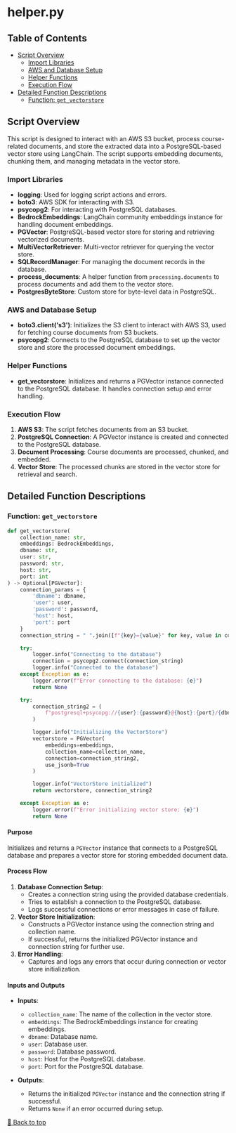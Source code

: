 # helper.py

## Table of Contents <a name="table-of-contents"></a>
- [Script Overview](#script-overview)
  - [Import Libraries](#import-libraries)
  - [AWS and Database Setup](#aws-and-database-setup)
  - [Helper Functions](#helper-functions)
  - [Execution Flow](#execution-flow)
- [Detailed Function Descriptions](#detailed-function-descriptions)
  - [Function: `get_vectorstore`](#get_vectorstore)

## Script Overview <a name="script-overview"></a>
This script is designed to interact with an AWS S3 bucket, process course-related documents, and store the extracted data into a PostgreSQL-based vector store using LangChain. The script supports embedding documents, chunking them, and managing metadata in the vector store.

### Import Libraries <a name="import-libraries"></a>
- **logging**: Used for logging script actions and errors.
- **boto3**: AWS SDK for interacting with S3.
- **psycopg2**: For interacting with PostgreSQL databases.
- **BedrockEmbeddings**: LangChain community embeddings instance for handling document embeddings.
- **PGVector**: PostgreSQL-based vector store for storing and retrieving vectorized documents.
- **MultiVectorRetriever**: Multi-vector retriever for querying the vector store.
- **SQLRecordManager**: For managing the document records in the database.
- **process_documents**: A helper function from `processing.documents` to process documents and add them to the vector store.
- **PostgresByteStore**: Custom store for byte-level data in PostgreSQL.

### AWS and Database Setup <a name="aws-and-database-setup"></a>
- **boto3.client('s3')**: Initializes the S3 client to interact with AWS S3, used for fetching course documents from S3 buckets.
- **psycopg2**: Connects to the PostgreSQL database to set up the vector store and store the processed document embeddings.

### Helper Functions <a name="helper-functions"></a>
- **get_vectorstore**: Initializes and returns a PGVector instance connected to the PostgreSQL database. It handles connection setup and error handling.

### Execution Flow <a name="execution-flow"></a>
1. **AWS S3**: The script fetches documents from an S3 bucket.
2. **PostgreSQL Connection**: A PGVector instance is created and connected to the PostgreSQL database.
3. **Document Processing**: Course documents are processed, chunked, and embedded.
4. **Vector Store**: The processed chunks are stored in the vector store for retrieval and search.

## Detailed Function Descriptions <a name="detailed-function-descriptions"></a>

### Function: `get_vectorstore` <a name="get_vectorstore"></a>
```python
def get_vectorstore(
    collection_name: str, 
    embeddings: BedrockEmbeddings, 
    dbname: str, 
    user: str, 
    password: str, 
    host: str, 
    port: int
) -> Optional[PGVector]:
    connection_params = {
        'dbname': dbname,
        'user': user,
        'password': password,
        'host': host,
        'port': port
    }
    connection_string = " ".join([f"{key}={value}" for key, value in connection_params.items()])

    try:
        logger.info("Connecting to the database")
        connection = psycopg2.connect(connection_string)
        logger.info("Connected to the database")
    except Exception as e:
        logger.error(f"Error connecting to the database: {e}")
        return None

    try:
        connection_string2 = (
            f"postgresql+psycopg://{user}:{password}@{host}:{port}/{dbname}"
        )

        logger.info("Initializing the VectorStore")
        vectorstore = PGVector(
            embeddings=embeddings,
            collection_name=collection_name,
            connection=connection_string2,
            use_jsonb=True
        )

        logger.info("VectorStore initialized")
        return vectorstore, connection_string2

    except Exception as e:
        logger.error(f"Error initializing vector store: {e}")
        return None
```
#### Purpose
Initializes and returns a `PGVector` instance that connects to a PostgreSQL database and prepares a vector store for storing embedded document data.

#### Process Flow
1. **Database Connection Setup**: 
   - Creates a connection string using the provided database credentials.
   - Tries to establish a connection to the PostgreSQL database.
   - Logs successful connections or error messages in case of failure.
2. **Vector Store Initialization**:
   - Constructs a PGVector instance using the connection string and collection name.
   - If successful, returns the initialized PGVector instance and connection string for further use.
3. **Error Handling**:
   - Captures and logs any errors that occur during connection or vector store initialization.

#### Inputs and Outputs
- **Inputs**:
  - `collection_name`: The name of the collection in the vector store.
  - `embeddings`: The BedrockEmbeddings instance for creating embeddings.
  - `dbname`: Database name.
  - `user`: Database user.
  - `password`: Database password.
  - `host`: Host for the PostgreSQL database.
  - `port`: Port for the PostgreSQL database.
  
- **Outputs**:
  - Returns the initialized `PGVector` instance and the connection string if successful.
  - Returns `None` if an error occurred during setup.

[🔼 Back to top](#table-of-contents)
